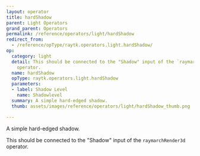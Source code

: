 ```yaml
---
layout: operator
title: hardShadow
parent: Light Operators
grand_parent: Operators
permalink: /reference/operators/light/hardShadow
redirect_from:
  - /reference/opType/raytk.operators.light.hardShadow/
op:
  category: light
  detail: This should be connected to the "Shadow" input of the `raymarchRender3d`
    operator.
  name: hardShadow
  opType: raytk.operators.light.hardShadow
  parameters:
  - label: Shadow Level
    name: Shadowlevel
  summary: A simple hard-edged shadow.
  thumb: assets/images/reference/operators/light/hardShadow_thumb.png

---
```



A simple hard-edged shadow.

This should be connected to the "Shadow" input of the `raymarchRender3d` operator.